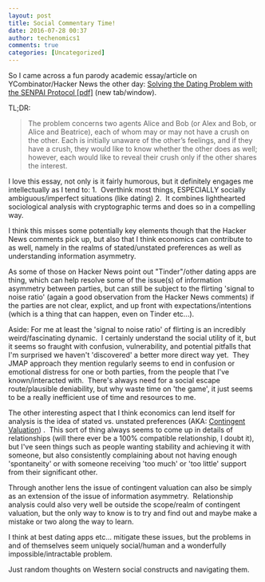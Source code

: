 ```yaml
---
layout: post
title: Social Commentary Time!
date: 2016-07-28 00:37
author: techenomics1
comments: true
categories: [Uncategorized]
---
```

So I came across a fun parody academic essay/article on YCombinator/Hacker News the other day: <a href="https://news.ycombinator.com/item?id=12170183" target="_blank">Solving the Dating Problem with the SENPAI Protocol [pdf]</a> (new tab/window).

TL;DR:
<blockquote>The problem concerns two agents Alice and Bob (or Alex and Bob, or Alice and Beatrice), each of whom may or may not have a crush on the other. Each is initially unaware of the other’s feelings, and if they have a crush, they would like to know whether the other does as well; however, each would like to reveal their crush only if the other shares the interest.</blockquote>
I love this essay, not only is it fairly humorous, but it definitely engages me intellectually as I tend to:
1.  Overthink most things, ESPECIALLY socially ambiguous/imperfect situations (like dating)
2.  It combines lighthearted sociological analysis with cryptographic terms and does so in a compelling way.

I think this misses some potentially key elements though that the Hacker News comments pick up, but also that I think economics can contribute to as well, namely in the realms of stated/unstated preferences as well as understanding information asymmetry.

As some of those on Hacker News point out "Tinder"/other dating apps are thing, which can help resolve some of the issue(s) of information asymmetry between parties, but can still be subject to the flirting 'signal to noise ratio' (again a good observation from the Hacker News comments) if the parties are not clear, explict, and up front with expectations/intentions (which is a thing that can happen, even on Tinder etc...).

Aside:
For me at least the 'signal to noise ratio' of flirting is an incredibly weird/fascinating dynamic.  I certainly understand the social utility of it, but it seems so fraught with confusion, vulnerability, and potential pitfalls that I'm surprised we haven't 'discovered' a better more direct way yet.  They JMAP approach they mention regularly seems to end in confusion or emotional distress for one or both parties, from the people that I've known/interacted with.  There's always need for a social escape route/plausible deniability, but why waste time on 'the game', it just seems to be a really inefficient use of time and resources to me.

The other interesting aspect that I think economics can lend itself for analysis is the idea of stated vs. unstated preferences (AKA: <a href="https://en.wikipedia.org/wiki/Contingent_valuation">Contingent Valuation</a>) .  This sort of thing always seems to come up in details of relationships (will there ever be a 100% compatible relationship, I doubt it), but I've seen things such as people wanting stability and achieving it with someone, but also consistently complaining about not having enough 'spontaneity' or with someone receiving 'too much' or 'too little' support from their significant other.

Through another lens the issue of contingent valuation can also be simply as an extension of the issue of information asymmetry.  Relationship analysis could also very well be outside the scope/realm of contingent valuation, but the only way to know is to try and find out and maybe make a mistake or two along the way to learn.

I think at best dating apps etc... mitigate these issues, but the problems in and of themselves seem uniquely social/human and a wonderfully impossible/intractable problem.

Just random thoughts on Western social constructs and navigating them.

&nbsp;
